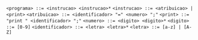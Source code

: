 `<programa> ::= <instrucao> <instrucao>*`
`<instrucao> ::= <atribuicao> | <print>`
`<atribuicao> ::= <identificador> "=" <numero> ";"`
`<print> ::= "print " <identificador> ";"`
`<numero> ::= <digito> <digito>*`
`<digito> ::= [0-9]`
`<identificador> ::= <letra> <letra>*`
`<letra> ::= [a-z] | [A-Z]`

